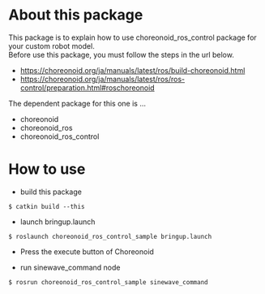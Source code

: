# About this package
This package is to explain how to use choreonoid_ros_control package for your custom robot model.  
Before use this package, you must follow the steps in the url below.
- https://choreonoid.org/ja/manuals/latest/ros/build-choreonoid.html
- https://choreonoid.org/ja/manuals/latest/ros/ros-control/preparation.html#roschoreonoid

The dependent package for this one is ...
- choreonoid
- choreonoid_ros
- choreonoid_ros_control

# How to use
- build this package
```bash:
$ catkin build --this
```

- launch bringup.launch
```bash:
$ roslaunch choreonoid_ros_control_sample bringup.launch
```

- Press the execute button of Choreonoid

- run sinewave_command node
```bash:
$ rosrun choreonoid_ros_control_sample sinewave_command
```